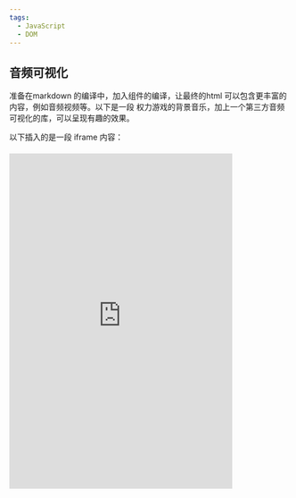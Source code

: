 ```yaml
---
tags: 
  - JavaScript
  - DOM
---
```


## 音频可视化

准备在markdown 的编译中，加入组件的编译，让最终的html 可以包含更丰富的内容，例如音频视频等。以下是一段 权力游戏的背景音乐，加上一个第三方音频可视化的库，可以呈现有趣的效果。

<!-- <my-player source="https://music.163.com/song/media/outer/url?id=32526653.mp3" /> -->

<my-player source="/got.mp3" />

<my-circle-bar />

以下插入的是一段 iframe 内容：

<iframe src="https://alex2wong.github.io/webgl_learning/webgl7/index.html"
  style="border:none; width: 400px; height:600px; overflow:auto;
  display:flex;align-items:center;margin-top:20px"
/>
